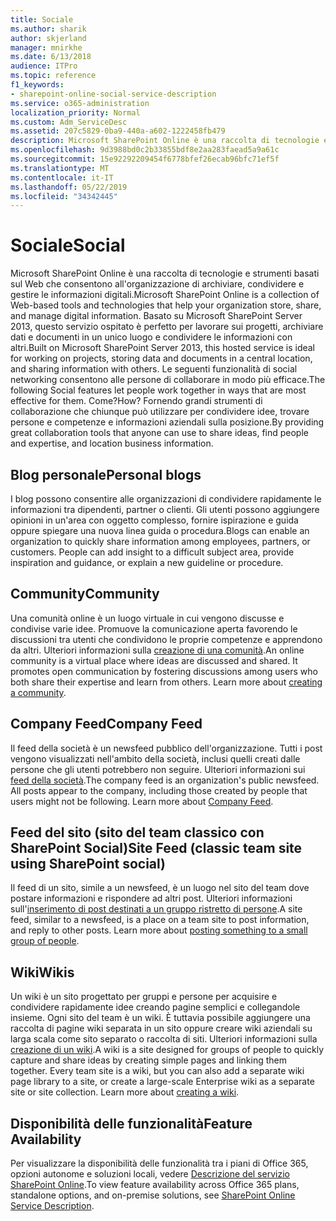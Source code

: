 ```yaml
---
title: Sociale
ms.author: sharik
author: skjerland
manager: mnirkhe
ms.date: 6/13/2018
audience: ITPro
ms.topic: reference
f1_keywords:
- sharepoint-online-social-service-description
ms.service: o365-administration
localization_priority: Normal
ms.custom: Adm_ServiceDesc
ms.assetid: 207c5829-0ba9-440a-a602-1222458fb479
description: Microsoft SharePoint Online è una raccolta di tecnologie e strumenti basati sul Web che consentono all'organizzazione di archiviare, condividere e gestire le informazioni digitali. Basato su Microsoft SharePoint Server 2013, questo servizio ospitato è perfetto per lavorare sui progetti, archiviare dati e documenti in un unico luogo e condividere le informazioni con altri. Le seguenti funzionalità di social networking consentono alle persone di collaborare in modo più efficace. Come? Fornendo grandi strumenti di collaborazione che chiunque può utilizzare per condividere idee, trovare persone e competenze e informazioni aziendali sulla posizione.
ms.openlocfilehash: 9d3988bd0c2b33855bdf8e2aa283faead5a9a61c
ms.sourcegitcommit: 15e92292209454f6778bfef26ecab96bfc71ef5f
ms.translationtype: MT
ms.contentlocale: it-IT
ms.lasthandoff: 05/22/2019
ms.locfileid: "34342445"
---
```

# <a name="social"></a><span data-ttu-id="ac03f-107">Sociale</span><span class="sxs-lookup"><span data-stu-id="ac03f-107">Social</span></span>

<span data-ttu-id="ac03f-108">Microsoft SharePoint Online è una raccolta di tecnologie e strumenti basati sul Web che consentono all'organizzazione di archiviare, condividere e gestire le informazioni digitali.</span><span class="sxs-lookup"><span data-stu-id="ac03f-108">Microsoft SharePoint Online is a collection of Web-based tools and technologies that help your organization store, share, and manage digital information.</span></span> <span data-ttu-id="ac03f-109">Basato su Microsoft SharePoint Server 2013, questo servizio ospitato è perfetto per lavorare sui progetti, archiviare dati e documenti in un unico luogo e condividere le informazioni con altri.</span><span class="sxs-lookup"><span data-stu-id="ac03f-109">Built on Microsoft SharePoint Server 2013, this hosted service is ideal for working on projects, storing data and documents in a central location, and sharing information with others.</span></span> <span data-ttu-id="ac03f-110">Le seguenti funzionalità di social networking consentono alle persone di collaborare in modo più efficace.</span><span class="sxs-lookup"><span data-stu-id="ac03f-110">The following Social features let people work together in ways that are most effective for them.</span></span> <span data-ttu-id="ac03f-111">Come?</span><span class="sxs-lookup"><span data-stu-id="ac03f-111">How?</span></span> <span data-ttu-id="ac03f-112">Fornendo grandi strumenti di collaborazione che chiunque può utilizzare per condividere idee, trovare persone e competenze e informazioni aziendali sulla posizione.</span><span class="sxs-lookup"><span data-stu-id="ac03f-112">By providing great collaboration tools that anyone can use to share ideas, find people and expertise, and location business information.</span></span> 
  
## <a name="personal-blogs"></a><span data-ttu-id="ac03f-113">Blog personale</span><span class="sxs-lookup"><span data-stu-id="ac03f-113">Personal blogs</span></span>
<span data-ttu-id="ac03f-114"><a name="bkmk_Blogs"> </a></span><span class="sxs-lookup"><span data-stu-id="ac03f-114"></span></span>

<span data-ttu-id="ac03f-p103">I blog possono consentire alle organizzazioni di condividere rapidamente le informazioni tra dipendenti, partner o clienti. Gli utenti possono aggiungere opinioni in un'area con oggetto complesso, fornire ispirazione e guida oppure spiegare una nuova linea guida o procedura.</span><span class="sxs-lookup"><span data-stu-id="ac03f-p103">Blogs can enable an organization to quickly share information among employees, partners, or customers. People can add insight to a difficult subject area, provide inspiration and guidance, or explain a new guideline or procedure.</span></span>
  
## <a name="community"></a><span data-ttu-id="ac03f-117">Community</span><span class="sxs-lookup"><span data-stu-id="ac03f-117">Community</span></span>
<span data-ttu-id="ac03f-118"><a name="bkmk_Community"> </a></span><span class="sxs-lookup"><span data-stu-id="ac03f-118"></span></span>

<span data-ttu-id="ac03f-p104">Una comunità online è un luogo virtuale in cui vengono discusse e condivise varie idee. Promuove la comunicazione aperta favorendo le discussioni tra utenti che condividono le proprie competenze e apprendono da altri. Ulteriori informazioni sulla [creazione di una comunità](https://go.microsoft.com/fwlink/p/?LinkId=271061).</span><span class="sxs-lookup"><span data-stu-id="ac03f-p104">An online community is a virtual place where ideas are discussed and shared. It promotes open communication by fostering discussions among users who both share their expertise and learn from others. Learn more about [creating a community](https://go.microsoft.com/fwlink/p/?LinkId=271061).</span></span>
  
## <a name="company-feed"></a><span data-ttu-id="ac03f-122">Company Feed</span><span class="sxs-lookup"><span data-stu-id="ac03f-122">Company Feed</span></span>
<span data-ttu-id="ac03f-123"><a name="bkmk_CompanyFeed"> </a></span><span class="sxs-lookup"><span data-stu-id="ac03f-123"></span></span>

<span data-ttu-id="ac03f-p105">Il feed della società è un newsfeed pubblico dell'organizzazione. Tutti i post vengono visualizzati nell'ambito della società, inclusi quelli creati dalle persone che gli utenti potrebbero non seguire. Ulteriori informazioni sui [feed della società](https://go.microsoft.com/fwlink/p/?LinkId=271062).</span><span class="sxs-lookup"><span data-stu-id="ac03f-p105">The company feed is an organization's public newsfeed. All posts appear to the company, including those created by people that users might not be following. Learn more about [Company Feed](https://go.microsoft.com/fwlink/p/?LinkId=271062).</span></span>
  
## <a name="site-feed-classic-team-site-using-sharepoint-social"></a><span data-ttu-id="ac03f-127">Feed del sito (sito del team classico con SharePoint Social)</span><span class="sxs-lookup"><span data-stu-id="ac03f-127">Site Feed (classic team site using SharePoint social)</span></span>
<span data-ttu-id="ac03f-128"><a name="bkmk_SiteFeed"> </a></span><span class="sxs-lookup"><span data-stu-id="ac03f-128"></span></span>

<span data-ttu-id="ac03f-p106">Il feed di un sito, simile a un newsfeed, è un luogo nel sito del team dove postare informazioni e rispondere ad altri post. Ulteriori informazioni sull'[inserimento di post destinati a un gruppo ristretto di persone](https://go.microsoft.com/fwlink/p/?LinkId=271071).</span><span class="sxs-lookup"><span data-stu-id="ac03f-p106">A site feed, similar to a newsfeed, is a place on a team site to post information, and reply to other posts. Learn more about [posting something to a small group of people](https://go.microsoft.com/fwlink/p/?LinkId=271071).</span></span>
  
## <a name="wikis"></a><span data-ttu-id="ac03f-131">Wiki</span><span class="sxs-lookup"><span data-stu-id="ac03f-131">Wikis</span></span>
<span data-ttu-id="ac03f-132"><a name="bkmk_Wikis"> </a></span><span class="sxs-lookup"><span data-stu-id="ac03f-132"></span></span>

<span data-ttu-id="ac03f-p107">Un wiki è un sito progettato per gruppi e persone per acquisire e condividere rapidamente idee creando pagine semplici e collegandole insieme. Ogni sito del team è un wiki. È tuttavia possibile aggiungere una raccolta di pagine wiki separata in un sito oppure creare wiki aziendali su larga scala come sito separato o raccolta di siti. Ulteriori informazioni sulla [creazione di un wiki](https://go.microsoft.com/fwlink/p/?LinkId=271358).</span><span class="sxs-lookup"><span data-stu-id="ac03f-p107">A wiki is a site designed for groups of people to quickly capture and share ideas by creating simple pages and linking them together. Every team site is a wiki, but you can also add a separate wiki page library to a site, or create a large-scale Enterprise wiki as a separate site or site collection. Learn more about [creating a wiki](https://go.microsoft.com/fwlink/p/?LinkId=271358).</span></span>
  
## <a name="feature-availability"></a><span data-ttu-id="ac03f-136">Disponibilità delle funzionalità</span><span class="sxs-lookup"><span data-stu-id="ac03f-136">Feature Availability</span></span>
<span data-ttu-id="ac03f-137"><a name="bkmk_Wikis"> </a></span><span class="sxs-lookup"><span data-stu-id="ac03f-137"></span></span>

<span data-ttu-id="ac03f-138">Per visualizzare la disponibilità delle funzionalità tra i piani di Office 365, opzioni autonome e soluzioni locali, vedere [Descrizione del servizio SharePoint Online](sharepoint-online-service-description.md).</span><span class="sxs-lookup"><span data-stu-id="ac03f-138">To view feature availability across Office 365 plans, standalone options, and on-premise solutions, see [SharePoint Online Service Description](sharepoint-online-service-description.md).</span></span>
  

